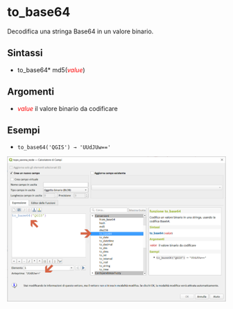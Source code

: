 # to_base64

Decodifica una stringa Base64 in un valore binario.

## Sintassi

- to_base64* md5(_<span style="color:red;">value</span>_)

## Argomenti

* _<span style="color:red;">value</span>_ il valore binario da codificare

## Esempi

- `to_base64('QGIS') → 'UUdJUw=='`


![](../../img/conversioni/to_base64.png)
